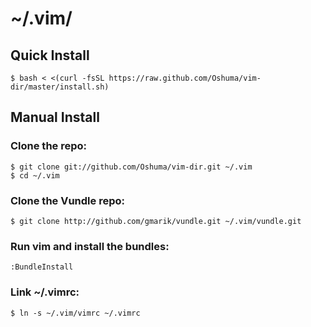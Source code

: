 # ~/.vim/

## Quick Install

    $ bash < <(curl -fsSL https://raw.github.com/Oshuma/vim-dir/master/install.sh)

## Manual Install

### Clone the repo:

    $ git clone git://github.com/Oshuma/vim-dir.git ~/.vim
    $ cd ~/.vim

### Clone the Vundle repo:

    $ git clone http://github.com/gmarik/vundle.git ~/.vim/vundle.git

### Run vim and install the bundles:

    :BundleInstall

### Link ~/.vimrc:

    $ ln -s ~/.vim/vimrc ~/.vimrc
